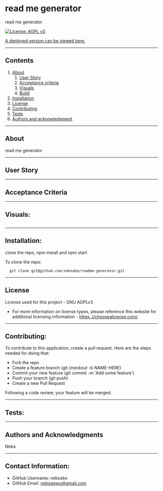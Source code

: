 
  
# read me generator

  read me generator

  [![License: AGPL v3](https://img.shields.io/badge/License-AGPL%20v3-blue.svg)](https://www.gnu.org/licenses/agpl-3.0)

  [A deployed version can be viewed here.](git@github.com:neksebo/readme-generator.git)
  
---
## Contents

1. [About](#about)
    1. [User Story](#user%20story)
    2. [Acceptance criteria](#acceptance%20criteria)
    3. [Visuals](#visuals)
    4. [Build](#build)
2. [Installation](#installation)
3. [License](#license)
4. [Contributing](#contributing)
5. [Tests](#tests)
6. [Authors and acknowledgment](#authors%20and%20acknowledgment)

---
## About

  read me generator

---

## User Story
  

---

## Acceptance Criteria
  
  
---
## Visuals:

  ![]()

---

## Installation:
  clone the repo, npm install and npm start

  To clone the repo:
  
      git clone git@github.com:neksebo/readme-generator.git
  
---

## License
  License used for this project - GNU AGPLv3
  * For more information on license types, please reference this website
  for additional licensing information - [https: //choosealicense.com/](https://choosealicense.com/).

---

## Contributing:
  
  To contribute to this application, create a pull request.
  Here are the steps needed for doing that:
  - Fork the repo
  - Create a feature branch (git checkout -b NAME-HERE)
  - Commit your new feature (git commit -m 'Add some feature')
  - Push your branch (git push)
  - Create a new Pull Request

  Following a code review, your feature will be merged.


---

## Tests:
  

---

## Authors and Acknowledgments
  Neka

---

## Contact Information:
* GitHub Username: neksebo
* GitHub Email: neboagwu@gmail.com
  
